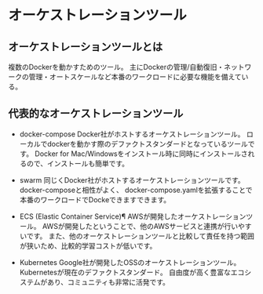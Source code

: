 # オーケストレーションツール

## オーケストレーションツールとは

複数のDockerを動かすためのツール。
主にDockerの管理/自動復旧・ネットワークの管理・オートスケールなど本番のワークロードに必要な機能を備えている。

## 代表的なオーケストレーションツール

- docker-compose
  Docker社がホストするオーケストレーションツール。
  ローカルでdockerを動かす際のデファクトスタンダードとなっているツールです。
  Docker for Mac/Windowsをインストール時に同時にインストールされるので、インストールも簡単です。

- swarm
  同じくDocker社がホストするオーケストレーションツールです。
  docker-composeと相性がよく、 docker-compose.yamlを拡張することで本番のワークロードでDockeできますできます。

- ECS (Elastic Container Service)¶
  AWSが開発したオーケストレーションツール。
  AWSが開発したということで、他のAWSサービスと連携が行いやすいです。
  また、他のオーケストレーションツールと比較して責任を持つ範囲が狭いため、比較的学習コストが低いです。

- Kubernetes
  Google社が開発したOSSのオーケストレーションツール。
  Kubernetesが現在のデファクトスタンダード。
  自由度が高く豊富なエコシステムがあり、コミュニティも非常に活発です。
